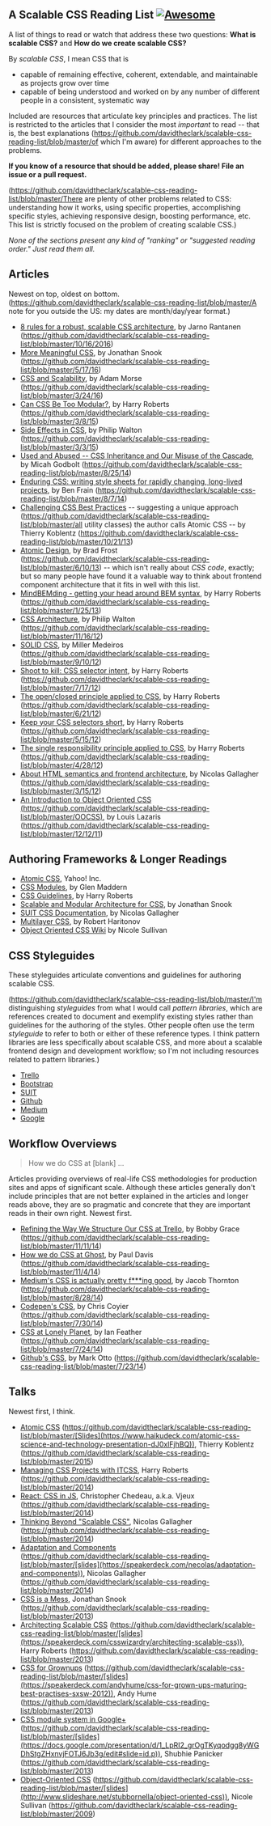 ## A Scalable CSS Reading List [![Awesome](https://cdn.rawgit.com/sindresorhus/awesome/d7305f38d29fed78fa85652e3a63e154dd8e8829/media/badge.svg)](https://github.com/sindresorhus/awesome)

A list of things to read or watch that address these two questions: **What is scalable CSS?** and **How do we create scalable CSS?**

By *scalable CSS*, I mean CSS that is
- capable of remaining effective, coherent, extendable, and maintainable as projects grow over time
- capable of being understood and worked on by any number of different people in a consistent, systematic way

Included are resources that articulate key principles and practices. The list is restricted to the articles that I consider the most *important* to read -- that is, the best explanations (https://github.com/davidtheclark/scalable-css-reading-list/blob/master/of which I'm aware) for different approaches to the problems.

**If you know of a resource that should be added, please share! File an issue or a pull request.**

(https://github.com/davidtheclark/scalable-css-reading-list/blob/master/There are plenty of other problems related to CSS: understanding how it works, using specific properties, accomplishing specific styles, achieving responsive design, boosting performance, etc. This list is strictly focused on the problem of creating scalable CSS.)

*None of the sections present any kind of "ranking" or "suggested reading order." Just read them all.*

## Articles

Newest on top, oldest on bottom. (https://github.com/davidtheclark/scalable-css-reading-list/blob/master/A note for you outside the US: my dates are month/day/year format.)

- [8 rules for a robust, scalable CSS architecture](https://github.com/jareware/css-architecture/blob/master/README.md), by Jarno Rantanen (https://github.com/davidtheclark/scalable-css-reading-list/blob/master/10/16/2016)
- [More Meaningful CSS](http://snook.ca/archives/html_and_css/more-meaningful-css), by Jonathan Snook (https://github.com/davidtheclark/scalable-css-reading-list/blob/master/5/17/16)
- [CSS and Scalability](http://mrmrs.io/writing/2016/03/24/scalable-css/), by Adam Morse (https://github.com/davidtheclark/scalable-css-reading-list/blob/master/3/24/16)
- [Can CSS Be Too Modular?](http://csswizardry.com/2015/03/can-css-be-too-modular/), by Harry Roberts (https://github.com/davidtheclark/scalable-css-reading-list/blob/master/3/8/15)
- [Side Effects in CSS](http://philipwalton.com/articles/side-effects-in-css/), by Philip Walton (https://github.com/davidtheclark/scalable-css-reading-list/blob/master/3/3/15)
- [Used and Abused -- CSS Inheritance and Our Misuse of the Cascade](http://www.phase2technology.com/blog/used-and-abused-css-inheritance-and-our-misuse-of-the-cascade/?utm_source=CSS-Weekly&utm_campaign=Issue-127&utm_medium=RSS), by Micah Godbolt (https://github.com/davidtheclark/scalable-css-reading-list/blob/master/8/25/14)
- [Enduring CSS: writing style sheets for rapidly changing, long-lived projects](http://benfrain.com/enduring-css-writing-style-sheets-rapidly-changing-long-lived-projects), by Ben Frain (https://github.com/davidtheclark/scalable-css-reading-list/blob/master/8/7/14)
- [Challenging CSS Best Practices](http://www.smashingmagazine.com/2013/10/21/challenging-css-best-practices-atomic-approach/) -- suggesting a unique approach (https://github.com/davidtheclark/scalable-css-reading-list/blob/master/all utility classes) the author calls Atomic CSS -- by Thierry Koblentz (https://github.com/davidtheclark/scalable-css-reading-list/blob/master/10/21/13)
- [Atomic Design](http://bradfrostweb.com/blog/post/atomic-web-design/), by Brad Frost (https://github.com/davidtheclark/scalable-css-reading-list/blob/master/6/10/13) -- which isn't really about *CSS code*, exactly; but so many people have found it a valuable way to think about frontend component architecture that it fits in well with this list.
- [MindBEMding - getting your head around BEM syntax](http://csswizardry.com/2013/01/mindbemding-getting-your-head-round-bem-syntax/), by Harry Roberts (https://github.com/davidtheclark/scalable-css-reading-list/blob/master/1/25/13)
- [CSS Architecture](http://philipwalton.com/articles/css-architecture/), by Philip Walton (https://github.com/davidtheclark/scalable-css-reading-list/blob/master/11/16/12)
- [SOLID CSS](http://blog.millermedeiros.com/solid-css/), by Miller Medeiros (https://github.com/davidtheclark/scalable-css-reading-list/blob/master/9/10/12)
- [Shoot to kill: CSS selector intent](http://csswizardry.com/2012/07/shoot-to-kill-css-selector-intent/), by Harry Roberts (https://github.com/davidtheclark/scalable-css-reading-list/blob/master/7/17/12)
- [The open/closed principle applied to CSS](http://csswizardry.com/2012/06/the-open-closed-principle-applied-to-css/), by Harry Roberts (https://github.com/davidtheclark/scalable-css-reading-list/blob/master/6/21/12)
- [Keep your CSS selectors short](http://csswizardry.com/2012/05/keep-your-css-selectors-short/), by Harry Roberts (https://github.com/davidtheclark/scalable-css-reading-list/blob/master/5/15/12)
- [The single responsibility principle applied to CSS](http://csswizardry.com/2012/04/the-single-responsibility-principle-applied-to-css/), by Harry Roberts (https://github.com/davidtheclark/scalable-css-reading-list/blob/master/4/28/12)
- [About HTML semantics and frontend architecture](http://nicolasgallagher.com/about-html-semantics-front-end-architecture/), by Nicolas Gallagher (https://github.com/davidtheclark/scalable-css-reading-list/blob/master/3/15/12)
- [An Introduction to Object Oriented CSS (https://github.com/davidtheclark/scalable-css-reading-list/blob/master/OOCSS)](http://www.smashingmagazine.com/2011/12/12/an-introduction-to-object-oriented-css-oocss/), by Louis Lazaris (https://github.com/davidtheclark/scalable-css-reading-list/blob/master/12/12/11)

## Authoring Frameworks & Longer Readings

- [Atomic CSS](http://acss.io/), Yahoo! Inc.
- [CSS Modules](http://glenmaddern.com/articles/css-modules), by Glen Maddern
- [CSS Guidelines](http://cssguidelin.es/), by Harry Roberts
- [Scalable and Modular Architecture for CSS](https://smacss.com/), by Jonathan Snook
- [SUIT CSS Documentation](https://github.com/suitcss/suit/blob/master/doc/README.md), by Nicolas Gallagher
- [Multilayer CSS](http://operatino.github.io/MCSS/en/), by Robert Haritonov
- [Object Oriented CSS Wiki](https://github.com/stubbornella/oocss/wiki) by Nicole Sullivan

## CSS Styleguides

These styleguides articulate conventions and guidelines for authoring scalable CSS.

(https://github.com/davidtheclark/scalable-css-reading-list/blob/master/I'm distinguishing *styleguides* from what I would call *pattern libraries*, which are references created to document and exemplify existing styles rather than guidelines for the authoring of the styles. Other people often use the term *styleguide* to refer to both or either of these reference types. I think pattern libraries are less specifically about scalable CSS, and more about a scalable frontend design and development workflow; so I'm not including resources related to pattern libraries.)

- [Trello](https://gist.github.com/bobbygrace/9e961e8982f42eb91b80)
- [Bootstrap](http://mdo.github.io/code-guide/#css)
- [SUIT](https://github.com/suitcss/suit/blob/master/doc/STYLE.md#4-css)
- [Github](https://github.com/styleguide/css)
- [Medium](https://gist.github.com/fat/a47b882eb5f84293c4ed)
- [Google](https://google.github.io/styleguide/htmlcssguide.xml#CSS_Style_Rules)

## Workflow Overviews

> How we do CSS at [blank] ...

Articles providing overviews of real-life CSS methodologies for production sites and apps of significant scale. Although these articles generally don't include principles that are not better explained in the articles and longer reads above, they are so pragmatic and concrete that they are important reads in their own right. Newest first.

- [Refining the Way We Structure Our CSS at Trello](http://blog.trello.com/refining-the-way-we-structure-our-css-at-trello/), by Bobby Grace (https://github.com/davidtheclark/scalable-css-reading-list/blob/master/11/11/14)
- [How we do CSS at Ghost](http://dev.ghost.org/css-at-ghost), by Paul Davis (https://github.com/davidtheclark/scalable-css-reading-list/blob/master/11/4/14)
- [Medium's CSS is actually pretty f\*\*\*ing good](https://medium.com/@fat/mediums-css-is-actually-pretty-fucking-good-b8e2a6c78b06), by Jacob Thornton (https://github.com/davidtheclark/scalable-css-reading-list/blob/master/8/28/14)
- [Codepen's CSS](http://codepen.io/chriscoyier/blog/codepens-css), by Chris Coyier (https://github.com/davidtheclark/scalable-css-reading-list/blob/master/7/30/14)
- [CSS at Lonely Planet](http://ianfeather.co.uk/css-at-lonely-planet/), by Ian Feather (https://github.com/davidtheclark/scalable-css-reading-list/blob/master/7/24/14)
- [Github's CSS](http://markdotto.com/2014/07/23/githubs-css/), by Mark Otto (https://github.com/davidtheclark/scalable-css-reading-list/blob/master/7/23/14)


## Talks

Newest first, I think.

- [Atomic CSS](https://www.youtube.com/watch?v=bokjM0ZaizQ) (https://github.com/davidtheclark/scalable-css-reading-list/blob/master/[Slides](https://www.haikudeck.com/atomic-css-science-and-technology-presentation-dJ0xlFjhBQ)), Thierry Koblentz (https://github.com/davidtheclark/scalable-css-reading-list/blob/master/2015)
- [Managing CSS Projects with ITCSS](https://speakerdeck.com/dafed/managing-css-projects-with-itcss), Harry Roberts (https://github.com/davidtheclark/scalable-css-reading-list/blob/master/2014)
- [React: CSS in JS](http://blog.vjeux.com/https://github.com/davidtheclark/scalable-css-reading-list/blob/master/2014/javascript/react-css-in-js-nationjs.html), Christopher Chedeau, a.k.a. Vjeux (https://github.com/davidtheclark/scalable-css-reading-list/blob/master/2014)
- [Thinking Beyond "Scalable CSS"](http://www.thedotpost.com/https://github.com/davidtheclark/scalable-css-reading-list/blob/master/2014/11/nicolas-gallagher-thinking-beyond-scalable-css), Nicolas Gallagher (https://github.com/davidtheclark/scalable-css-reading-list/blob/master/2014)
- [Adaptation and Components](https://www.youtube.com/watch?v=m0oMHG6ZXvo) (https://github.com/davidtheclark/scalable-css-reading-list/blob/master/[slides](https://speakerdeck.com/necolas/adaptation-and-components)), Nicolas Gallagher (https://github.com/davidtheclark/scalable-css-reading-list/blob/master/2014)
- [CSS is a Mess](https://www.youtube.com/watch?v=C4z_9F6nfS8), Jonathan Snook (https://github.com/davidtheclark/scalable-css-reading-list/blob/master/2013)
- [Architecting Scalable CSS](http://vimeo.com/67544231) (https://github.com/davidtheclark/scalable-css-reading-list/blob/master/[slides](https://speakerdeck.com/csswizardry/architecting-scalable-css)), Harry Roberts (https://github.com/davidtheclark/scalable-css-reading-list/blob/master/2013)
- [CSS for Grownups](https://www.youtube.com/watch?v=ZpFdyfs03Ug) (https://github.com/davidtheclark/scalable-css-reading-list/blob/master/[slides](https://speakerdeck.com/andyhume/css-for-grown-ups-maturing-best-practises-sxsw-2012)), Andy Hume (https://github.com/davidtheclark/scalable-css-reading-list/blob/master/2013)
- [CSS module system in Google+](https://github.com/davidtheclark/scalable-css-reading-list/issues/3) (https://github.com/davidtheclark/scalable-css-reading-list/blob/master/[slides](https://docs.google.com/presentation/d/1_LpRI2_grOgTKyqodgg8yWGDhStgZHxnvjFOTJ6Jb3g/edit#slide=id.p)), Shubhie Panicker (https://github.com/davidtheclark/scalable-css-reading-list/blob/master/2013)
- [Object-Oriented CSS](https://www.youtube.com/watch?v=BjAdHyA9nIY) (https://github.com/davidtheclark/scalable-css-reading-list/blob/master/[slides](http://www.slideshare.net/stubbornella/object-oriented-css)), Nicole Sullivan (https://github.com/davidtheclark/scalable-css-reading-list/blob/master/2009)